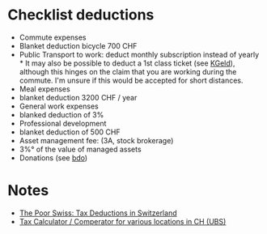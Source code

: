 # Checklist deductions

*   Commute expenses
  *   Blanket deduction bicycle 700 CHF
  *   Public Transport to work: deduct monthly subscription instead of yearly
    *   It may also be possible to deduct a 1st class ticket (see [KGeld](https://www.kgeld.ch/artikel/artikeldetail/pendlerabzug-bei-bedarf-auch-in-der-1-klasse)), although this hinges on the claim that you are working during the commute. I'm unsure if this would be accepted for short distances.
*   Meal expenses
  *   blanket deduction 3200 CHF / year
*   General work expenses
  *   blanked deduction of 3%
*   Professional development
  *   blanket deduction of 500 CHF
*   Asset management fee: (3A, stock brokerage)
  *   3%° of the value of managed assets
*   Donations (see [bdo](https://www.bdo.ch/de-ch/publikationen/fachartikel/nl/steuertipp-nr-14-welche-spenden-konnen-von-den-steuern-abgezogen-werden))

# Notes

* [The Poor Swiss: Tax Deductions in Switzerland](https://thepoorswiss.com/tax-deductions-in-switzerland/)
* [Tax Calculator / Comperator for various locations in CH (UBS)](https://www.ubs.com/ch/en/private/pension/calculators/tax-calculator.html)
